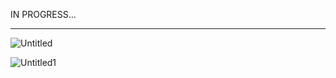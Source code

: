IN PROGRESS...
<hr>

![Untitled](https://user-images.githubusercontent.com/52817694/206539363-72e59987-3067-4d73-a0ef-b7fb4a089b95.jpg)


![Untitled1](https://user-images.githubusercontent.com/52817694/206539387-b7e65ae2-6d00-4b49-ab48-b04b766c69b7.jpg)
